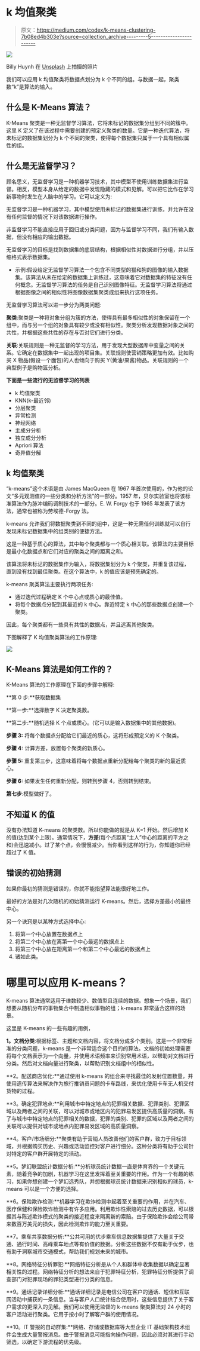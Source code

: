 # k 均值聚类

> 原文：<https://medium.com/codex/k-means-clustering-7b08ed4b303e?source=collection_archive---------5----------------------->

![](img/f2833c2b4bdc36c7557708856e7a8b8e.png)

Billy Huynh 在 [Unsplash](https://unsplash.com?utm_source=medium&utm_medium=referral) 上拍摄的照片

我们可以应用 k 均值聚类将数据点划分为 k 个不同的组。与数据一起，聚类数“k”是算法的输入。

## 什么是 K-Means 算法？

K-Means 聚类是一种无监督学习算法，它将未标记的数据集分组到不同的簇中。这里 K 定义了在该过程中需要创建的预定义聚类的数量。它是一种迭代算法，将未标记的数据集划分为 k 个不同的聚类，使得每个数据集只属于一个具有相似属性的组。

## 什么是无监督学习？

顾名思义，无监督学习是一种机器学习技术，其中模型不使用训练数据集进行监督。相反，模型本身从给定的数据中发现隐藏的模式和见解。可以把它比作在学习新事物时发生在人脑中的学习。它可以定义为:

无监督学习是一种机器学习，其中模型使用未标记的数据集进行训练，并允许在没有任何监督的情况下对该数据进行操作。

非监督学习不能直接应用于回归或分类问题，因为与监督学习不同，我们有输入数据，但没有相应的输出数据。

无监督学习的目标是找到数据集的底层结构，根据相似性对数据进行分组，并以压缩格式表示数据集。

*   示例:假设给定无监督学习算法一个包含不同类型的猫和狗的图像的输入数据集。该算法从未在给定的数据集上训练过，这意味着它对数据集的特征没有任何概念。无监督学习算法的任务是自己识别图像特征。无监督学习算法将通过根据图像之间的相似性将图像数据集聚类成组来执行这项任务。

无监督学习算法可以进一步分为两类问题:

**聚类**:聚类是一种将对象分组为簇的方法，使得具有最多相似性的对象保留在一个组中，而与另一个组的对象具有较少或没有相似性。聚类分析发现数据对象之间的共性，并根据这些共性的存在与否对它们进行分类。

**关联**:关联规则是一种无监督的学习方法，用于发现大型数据库中变量之间的关系。它确定在数据集中一起出现的项目集。关联规则使营销策略更加有效。比如购买 X 物品(假设一个面包)的人也倾向于购买 Y(黄油/果酱)物品。关联规则的一个典型例子是购物篮分析。

**下面是一些流行的无监督学习的列表**

*   k 均值聚类
*   KNN(k-最近邻)
*   分层聚类
*   异常检测
*   神经网络
*   主成分分析
*   独立成分分析
*   Apriori 算法
*   奇异值分解

## k 均值聚类

“k-means”这个术语是由 James MacQueen 在 1967 年首次使用的，作为他的论文“多元观测值的一些分类和分析方法”的一部分。1957 年，贝尔实验室也将该标准算法作为脉冲编码调制技术的一部分。E. W. Forgy 也于 1965 年发表了该方法，通常也被称为劳埃德-Forgy 法。

k-means 允许我们将数据聚类到不同的组中，这是一种无需任何训练就可以自行发现未标记数据集中的组类别的便捷方法。

这是一种基于质心的算法，其中每个聚类都与一个质心相关联。该算法的主要目标是最小化数据点和它们对应的聚类之间的距离之和。

该算法将未标记的数据集作为输入，将数据集划分为 k 个聚类，并重复该过程，直到没有找到最佳聚类。在这个算法中，k 的值应该是预先确定的。

k-means 聚类算法主要执行两项任务:

*   通过迭代过程确定 K 个中心点或质心的最佳值。
*   将每个数据点分配到其最近的 k 中心。靠近特定 k 中心的那些数据点创建一个聚类。

因此，每个聚类都有一些具有共性的数据点，并且远离其他聚类。

下图解释了 K 均值聚类算法的工作原理:

![](img/6c8e502a77553f2be083617b5525ee3c.png)

## K-Means 算法是如何工作的？

K-Means 算法的工作原理在下面的步骤中解释:

**第 0 步:**获取数据集

**第一步:**选择数字 K 决定聚类数。

**第二步:**随机选择 K 个点或质心。(它可以是输入数据集中的其他数据)。

**步骤 3:** 将每个数据点分配给它们最近的质心，这将形成预定义的 K 个聚类。

**步骤 4:** 计算方差，放置每个聚类的新质心。

**步骤 5:** 重复第三步，这意味着将每个数据点重新分配给每个聚类的新的最近质心。

**步骤 6:** 如果发生任何重新分配，则转到步骤 4，否则转到结束。

**第七步**:模型做好了。

## 不知道 K 的值

没有办法知道 K-means 的聚类数。所以你能做的就是从 K=1 开始。然后增加 K 的值(达到某个上限)。通常情况下，**方差**(每个点距离“主人”中心的距离的平方之和)会迅速减小。过了某个点，会慢慢减少。当你看到这样的行为，你知道你已经超过了 K 值。

## 错误的初始猜测

如果你最初的猜测是错误的，你就不能指望算法能很好地工作。

最好的方法是对几次随机的初始猜测运行 K-means。然后，选择方差最小的最终中心。

另一个诀窍是以某种方式选择中心:

1.  将第一个中心放置在数据点上
2.  将第二个中心放在离第一个中心最远的数据点上
3.  将第三个中心放在距离第一个和第二个中心最远的数据点上
4.  诸如此类。

# 哪里可以应用 K-means？

K-means 算法通常适用于维数较少、数值型且连续的数据。想象一个场景，我们想要从随机分布的事物集合中制造相似事物的组；k-means 非常适合这样的场景。

这里是 K-means 的一些有趣的用例，

**1。文档分类**:根据标签、主题和文档内容，将文档分成多个类别。这是一个非常标准的分类问题，k-means 是一个非常适合这个目的的算法。文档的初始处理需要将每个文档表示为一个向量，并使用术语频率来识别常用术语，以帮助对文档进行分类。然后对文档向量进行聚类，以帮助识别文档组中的相似性。

**2。配送商店优化:**通过使用 k-means 的组合来寻找最佳的发射位置数量，并使用遗传算法来解决作为旅行推销员问题的卡车路线，来优化使用卡车无人机交付货物的过程。

**3。确定犯罪地点:**利用城市中特定地点的犯罪相关数据、犯罪类别、犯罪区域以及两者之间的关联，可以对城市或地区内的犯罪易发区提供高质量的洞察。有了与城市中特定地点的犯罪相关的数据，犯罪的类别、犯罪的区域以及两者之间的关联可以提供对城市或地点内犯罪易发区域的高质量洞察。

**4。客户/市场细分:**聚类有助于营销人员改善他们的客户群，致力于目标领域，并根据购买历史、兴趣或活动监控对客户进行细分。这种分类将有助于公司针对特定的客户群开展特定的活动。

**5。梦幻联盟统计数据分析:**分析球员统计数据一直是体育界的一个关键元素，随着竞争的加剧，机器学习在这里发挥着至关重要的作用。作为一个有趣的练习，如果你想创建一个梦幻选秀队，并想根据球员统计数据来识别相似的球员，k-means 可以是一个方便的选择。

**6。保险欺诈检测:**机器学习在欺诈检测中起着至关重要的作用，并在汽车、医疗保健和保险欺诈检测中有许多应用。利用欺诈性索赔的过去历史数据，可以根据其与陈述欺诈模式的聚类的接近程度来隔离新的索赔。由于保险欺诈会给公司带来数百万美元的损失，因此检测欺诈的能力至关重要。

**7。乘车共享数据分析:**公共可用的优步乘车信息数据集提供了大量关于交通、通行时间、高峰乘车地点等有价值的数据。分析这些数据不仅有助于优步，也有助于洞察城市交通模式，帮助我们规划未来的城市。

**8。网络特征分析罪犯:**网络特征分析是从个人和群体中收集数据以确定显著相关性的过程。网络特征分析的想法来自于犯罪特征分析，犯罪特征分析提供了调查部门对犯罪现场的罪犯类型进行分类的信息。

**9。通话记录详细分析:**通话详细记录是电信公司在客户的通话、短信和互联网活动中捕获的一条信息。当与客户人口统计结合使用时，这些信息提供了关于客户需求的更深入的见解。我们可以使用无监督的 k-means 聚类算法对 24 小时的客户活动进行聚类。它用于按小时了解客户群的使用情况。

**10。IT 警报的自动群集:**网络、存储或数据库等大型企业 IT 基础架构技术组件会生成大量警报消息。由于警报消息可能指向操作问题，因此必须对其进行手动筛选，以确定下游流程的优先级。